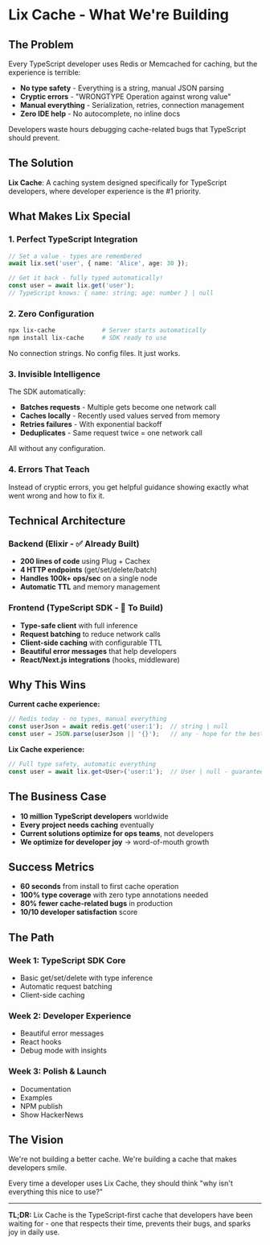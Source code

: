# Lix Cache - What We're Building

## The Problem
Every TypeScript developer uses Redis or Memcached for caching, but the experience is terrible:
- **No type safety** - Everything is a string, manual JSON parsing
- **Cryptic errors** - "WRONGTYPE Operation against wrong value"
- **Manual everything** - Serialization, retries, connection management
- **Zero IDE help** - No autocomplete, no inline docs

Developers waste hours debugging cache-related bugs that TypeScript should prevent.

## The Solution
**Lix Cache**: A caching system designed specifically for TypeScript developers, where developer experience is the #1 priority.

## What Makes Lix Special

### 1. Perfect TypeScript Integration
```typescript
// Set a value - types are remembered
await lix.set('user', { name: 'Alice', age: 30 });

// Get it back - fully typed automatically!
const user = await lix.get('user');  
// TypeScript knows: { name: string; age: number } | null
```

### 2. Zero Configuration
```bash
npx lix-cache             # Server starts automatically
npm install lix-cache     # SDK ready to use
```
No connection strings. No config files. It just works.

### 3. Invisible Intelligence
The SDK automatically:
- **Batches requests** - Multiple gets become one network call
- **Caches locally** - Recently used values served from memory
- **Retries failures** - With exponential backoff
- **Deduplicates** - Same request twice = one network call

All without any configuration.

### 4. Errors That Teach
Instead of cryptic errors, you get helpful guidance showing exactly what went wrong and how to fix it.

## Technical Architecture

### Backend (Elixir - ✅ Already Built)
- **200 lines of code** using Plug + Cachex
- **4 HTTP endpoints** (get/set/delete/batch)
- **Handles 100k+ ops/sec** on a single node
- **Automatic TTL** and memory management

### Frontend (TypeScript SDK - 📝 To Build)
- **Type-safe client** with full inference
- **Request batching** to reduce network calls
- **Client-side caching** with configurable TTL
- **Beautiful error messages** that help developers
- **React/Next.js integrations** (hooks, middleware)

## Why This Wins

**Current cache experience:**
```typescript
// Redis today - no types, manual everything
const userJson = await redis.get('user:1');  // string | null
const user = JSON.parse(userJson || '{}');   // any - hope for the best!
```

**Lix Cache experience:**
```typescript
// Full type safety, automatic everything
const user = await lix.get<User>('user:1');  // User | null - guaranteed!
```

## The Business Case

- **10 million TypeScript developers** worldwide
- **Every project needs caching** eventually
- **Current solutions optimize for ops teams**, not developers
- **We optimize for developer joy** → word-of-mouth growth

## Success Metrics

- **60 seconds** from install to first cache operation
- **100% type coverage** with zero type annotations needed
- **80% fewer cache-related bugs** in production
- **10/10 developer satisfaction** score

## The Path

### Week 1: TypeScript SDK Core
- Basic get/set/delete with type inference
- Automatic request batching
- Client-side caching

### Week 2: Developer Experience
- Beautiful error messages
- React hooks
- Debug mode with insights

### Week 3: Polish & Launch
- Documentation
- Examples
- NPM publish
- Show HackerNews

## The Vision

We're not building a better cache. We're building a cache that makes developers smile.

Every time a developer uses Lix Cache, they should think "why isn't everything this nice to use?"

---

**TL;DR:** Lix Cache is the TypeScript-first cache that developers have been waiting for - one that respects their time, prevents their bugs, and sparks joy in daily use.
